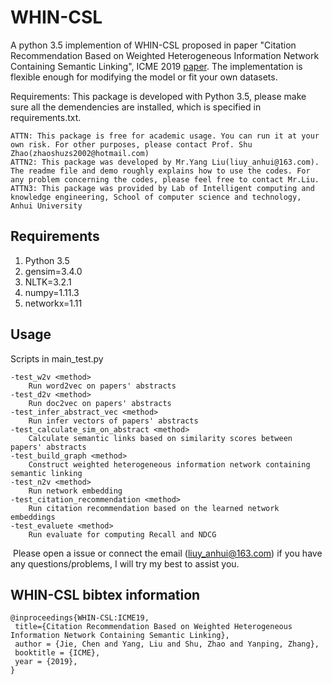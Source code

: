 # WHIN-CSL

A python 3.5 implemention of WHIN-CSL proposed in paper "Citation Recommendation Based on Weighted Heterogeneous Information Network Containing Semantic Linking", ICME 2019 [paper](http://www.pdf-express.org/Conf/44524XP/versions/981188/PID5863305.pdf). The implementation is flexible enough for modifying the model or fit your own datasets.

Requirements: This package is developed with Python 3.5, please make sure all the demendencies are installed, which is specified in requirements.txt.

```
ATTN: This package is free for academic usage. You can run it at your own risk. For other purposes, please contact Prof. Shu Zhao(zhaoshuzs2002@hotmail.com)
ATTN2: This package was developed by Mr.Yang Liu(liuy_anhui@163.com). The readme file and demo roughly explains how to use the codes. For any problem concerning the codes, please feel free to contact Mr.Liu.
ATTN3: This package was provided by Lab of Intelligent computing and knowledge engineering, School of computer science and technology, Anhui University
```

## Requirements

1. Python 3.5
2. gensim=3.4.0
3. NLTK=3.2.1
4. numpy=1.11.3
5. networkx=1.11

## Usage

Scripts in main_test.py

	-test_w2v <method>
		Run word2vec on papers' abstracts
	-test_d2v <method>
		Run doc2vec on papers' abstracts
	-test_infer_abstract_vec <method>
		Run infer vectors of papers' abstracts
	-test_calculate_sim_on_abstract <method>
		Calculate semantic links based on similarity scores between papers' abstracts
	-test_build_graph <method>
		Construct weighted heterogeneous information network containing semantic linking
	-test_n2v <method>
		Run network embedding
	-test_citation_recommendation <method>
		Run citation recommendation based on the learned network embeddings
	-test_evaluete <method>
		Run evaluate for computing Recall and NDCG

​                                                                                                                                                                                                            Please open a issue or connect the email (liuy_anhui@163.com) if you have any questions/problems, I will try my best to assist you.

## WHIN-CSL bibtex information

    @inproceedings{WHIN-CSL:ICME19,
     title={Citation Recommendation Based on Weighted Heterogeneous Information Network Containing Semantic Linking},
     author = {Jie, Chen and Yang, Liu and Shu, Zhao and Yanping, Zhang},
     booktitle = {ICME},
     year = {2019},
    } 

